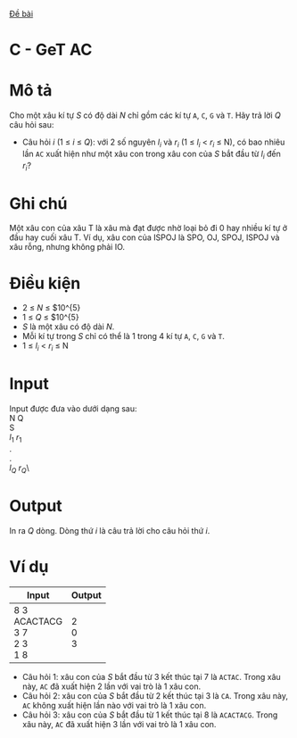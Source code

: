 [Đề bài](https://atcoder.jp/contests/ABC122/tasks/abc122_c)
# C - GeT AC
# Mô tả
Cho một xâu kí tự $S$ có độ dài $N$ chỉ gồm các kí tự `A`, `C`, `G` và `T`. 
Hãy trả lời $Q$ câu hỏi sau:
* Câu hỏi $i$ (1 ≤ $i$ ≤ $Q$): với 2 số nguyên $l_{i}$ và $r_{i}$ (1 ≤ $l_{i}$ < $r_{i}$ ≤ N), có bao nhiêu lần `AC` xuất hiện như một xâu con trong xâu con của $S$ bắt đầu từ $l_{i}$ đến $r_{i}$?
# Ghi chú 
Một xâu con của xâu T là xâu mà đạt được nhờ loại bỏ đi 0 hay nhiều kí tự ở đầu hay cuối xâu T. Ví dụ, xâu con của ISPOJ là SPO, OJ, SPOJ, ISPOJ và xâu rỗng, nhưng không phải IO.
# Điều kiện
* 2 ≤ $N$ ≤ $10^{5}
* 1 ≤ $Q$ ≤ $10^{5}
* $S$ là một xâu có độ dài $N$.
* Mỗi kí tự trong $S$ chỉ có thể là 1 trong 4 kí tự `A`, `C`, `G` và  `T`.
* 1 ≤ $l_{i}$ < $r_{i}$ ≤ N
# Input
Input được đưa vào dưới dạng sau:\
N Q\
S\
$l_{1}$ $r_{1}$\
.\
.\
$l_{Q}$ $r_{Q}$\
# Output
In ra $Q$ dòng. Dòng thứ $i$ là câu trả lời cho câu hỏi thứ $i$.
# Ví dụ 
Input|Output
-|-
8 3</br>ACACTACG</br>3 7</br>2 3</br>1 8|2</br>0</br>3

* Câu hỏi 1: xâu con của $S$ bắt đầu từ 3 kết thúc tại 7 là `ACTAC`. Trong xâu này, `AC` đã xuất hiện 2 lần với vai trò là 1 xâu con.
* Câu hỏi 2: xâu con của $S$ bắt đầu từ 2 kết thúc tại 3 là `CA`. Trong xâu này, `AC` không xuất hiện lần nào với vai trò là 1 xâu con.
* Câu hỏi 3: xâu con của $S$ bắt đầu từ 1 kết thúc tại 8 là `ACACTACG`. Trong xâu này, `AC` đã xuất hiện 3 lần với vai trò là 1 xâu con.
